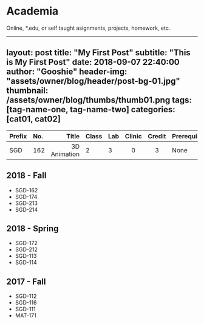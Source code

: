 # Academia
Online, *.edu, or self taught asignments, projects, homework, etc.



---
layout:     post
title:      "My First Post"
subtitle:   "This is My First Post"
date:       2018-09-07 22:40:00
author:     "Gooshie"
header-img: "assets/owner/blog/header/post-bg-01.jpg"
thumbnail: /assets/owner/blog/thumbs/thumb01.png
tags: [tag-name-one, tag-name-two]
categories: [cat01, cat02]
---

| Prefix | No. | Title | Class | Lab | Clinic | Credit | Prerequisites |
|:-------|:----|------:|:------|:----|:------:|:------:|:--------------|
| SGD | 162 | 3D Animation | 2 | 3 | 0 | 3 | None |

## 2018 - Fall
- SGD-162
- SGD-174
- SGD-213
- SGD-214

## 2018 - Spring
- SGD-172
- SGD-212
- SGD-113
- SGD-114

## 2017 - Fall
- SGD-112
- SGD-116
- SGD-111
- MAT-171
